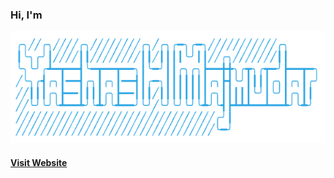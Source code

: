 ### Hi, I'm

<img src="https://raw.githubusercontent.com/yashas-hm/yashas-hm/main/badge/text_name.png" alt="Yashas H Majmudar">

#### [Visit Website](https://yashashm.dev)
